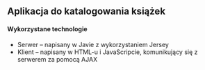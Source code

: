 <h2>Aplikacja do katalogowania książek</h2>
<h4>Wykorzystane technologie</h4>
<ul>
<li>Serwer – napisany w Javie z wykorzystaniem Jersey</li>
<li>Klient – napisany w HTML-u i JavaScripcie, komunikujący się z serwerem za pomocą AJAX</li>
</ul>
